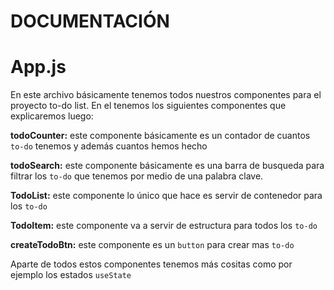 # DOCUMENTACIÓN

# App.js
   En este archivo básicamente tenemos todos nuestros componentes para el proyecto to-do list. En el tenemos los siguientes componentes que explicaremos luego: 

   **todoCounter:** este componente básicamente es un contador de cuantos `to-do` tenemos y además cuantos hemos hecho

   **todoSearch:** este componente básicamente es una barra de busqueda para filtrar los `to-do` que tenemos por medio de una palabra clave.

   **TodoList:** este componente lo único que hace es servir de contenedor para los `to-do` 

   **TodoItem:** este componente va a servir de estructura para todos los `to-do`

   **createTodoBtn:** este componente es un `button` para crear mas `to-do`

   Aparte de todos estos componentes tenemos más cositas como por ejemplo los estados `useState` 